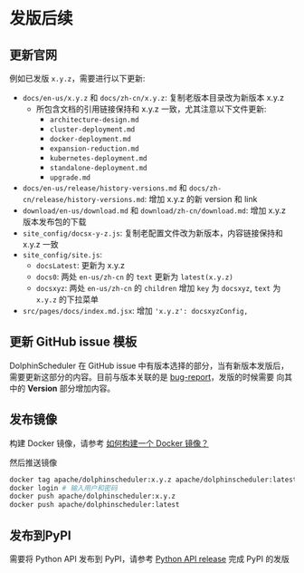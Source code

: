 # 发版后续

## 更新官网

例如已发版 `x.y.z`，需要进行以下更新:

 - `docs/en-us/x.y.z` 和 `docs/zh-cn/x.y.z`: 复制老版本目录改为新版本 x.y.z
   - 所包含文档的引用链接保持和 x.y.z 一致，尤其注意以下文件更新:
     - `architecture-design.md`
     - `cluster-deployment.md`
     - `docker-deployment.md`
     - `expansion-reduction.md`
     - `kubernetes-deployment.md`
     - `standalone-deployment.md`
     - `upgrade.md`
 - `docs/en-us/release/history-versions.md` 和 `docs/zh-cn/release/history-versions.md`: 增加 x.y.z 的新 version 和 link
 - `download/en-us/download.md` 和 `download/zh-cn/download.md`: 增加 x.y.z 版本发布包的下载
 - `site_config/docsx-y-z.js`: 复制老配置文件改为新版本，内容链接保持和 x.y.z 一致
 - `site_config/site.js`:
   - `docsLatest`: 更新为 x.y.z
   - `docs0`: 两处 `en-us/zh-cn` 的 `text` 更新为 `latest(x.y.z)`
   - `docsxyz`: 两处 `en-us/zh-cn` 的 `children` 增加 `key` 为 `docsxyz`, `text` 为 `x.y.z` 的下拉菜单
 - `src/pages/docs/index.md.jsx`: 增加 `'x.y.z': docsxyzConfig,`

## 更新 GitHub issue 模板

DolphinScheduler 在 GitHub issue 中有版本选择的部分，当有新版本发版后，需要更新这部分的内容。目前与版本关联的是
[bug-report](https://github.com/apache/dolphinscheduler/blob/dev/.github/ISSUE_TEMPLATE/bug-report.yml)，发版的时候需要
向其中的 **Version** 部分增加内容。

## 发布镜像

构建 Docker 镜像，请参考 [如何构建一个 Docker 镜像？](https://dolphinscheduler.apache.org/zh-cn/docs/latest/user_doc/guide/installation/docker.html)

然后推送镜像

```bash
docker tag apache/dolphinscheduler:x.y.z apache/dolphinscheduler:latest
docker login # 输入用户和密码
docker push apache/dolphinscheduler:x.y.z
docker push apache/dolphinscheduler:latest
```

## 发布到PyPI

需要将 Python API 发布到 PyPI，请参考 [Python API release](https://github.com/apache/dolphinscheduler/blob/dev/dolphinscheduler-python/pydolphinscheduler/RELEASE.md#to-pypi)
完成 PyPI 的发版

